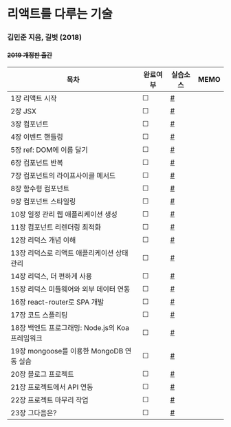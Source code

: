 # 리액트를 다루는 기술
### 김민준 지음, 길벗 (2018) 
#### ~~2019 개정판 출간~~

| 목차                                            | 완료여부 | 실습소스 | MEMO |
| ---------------------------------------------- | ------- | -------------------------------------------------------------------------------- | ------------------------------------------------------------------------------- |
| 1장 리액트 시작| &#9744; | [#]() | |
| 2장 JSX| &#9744; | [#]() | |
| 3장 컴포넌트| &#9744; | [#]() | |
| 4장 이벤트 핸들링| &#9744; | [#]() | |
| 5장 ref: DOM에 이름 달기| &#9744; | [#]() | |
| 6장 컴포넌트 반복| &#9744; | [#]() | |
| 7장 컴포넌트의 라이프사이클 메서드| &#9744; | [#]() | |
| 8장 함수형 컴포넌트| &#9744; | [#]() | |
| 9장 컴포넌트 스타일링| &#9744; | [#]() | |
| 10장 일정 관리 웹 애플리케이션 생성| &#9744; | [#]() | |
| 11장 컴포넌트 리렌더링 최적화| &#9744; | [#]() | |
| 12장 리덕스 개념 이해| &#9744; | [#]() | |
| 13장 리덕스로 리액트 애플리케이션 상태 관리| &#9744; | [#]() | |
| 14장 리덕스, 더 편하게 사용| &#9744; | [#]() | |
| 15장 리덕스 미들웨어와 외부 데이터 연동| &#9744; | [#]() | |
| 16장 react-router로 SPA 개발| &#9744; | [#]() | |
| 17장 코드 스플리팅| &#9744; | [#]() | |
| 18장 백엔드 프로그래밍: Node.js의 Koa 프레임워크| &#9744; | [#]() | |
| 19장 mongoose를 이용한 MongoDB 연동 실습| &#9744; | [#]() | |
| 20장 블로그 프로젝트| &#9744; | [#]() | |
| 21장 프로젝트에서 API 연동| &#9744; | [#]() | |
| 22장 프로젝트 마무리 작업| &#9744; | [#]() | |
| 23장 그다음은?| &#9744; | [#]() | |
